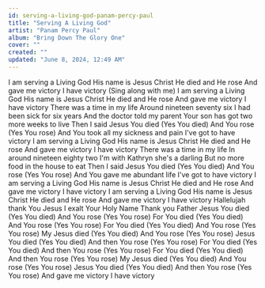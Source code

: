 ```yaml
---
id: serving-a-living-god-panam-percy-paul
title: "Serving A Living God"
artist: "Panam Percy Paul"
album: "Bring Down The Glory One"
cover: ""
created: ""
updated: "June 8, 2024, 12:49 AM"
---
```


I am serving a Living God
His name is Jesus Christ
He died and He rose
And gave me victory
I have victory
(Sing along with me) I am serving a Living God
His name is Jesus Christ
He died and He rose
And gave me victory
I have victory
There was a time in my life
Around nineteen seventy six
I had been sick for six years
And the doctor told my parent
Your son has got two more weeks to live
Then I said Jesus You died (Yes You died)
And You rose (Yes You rose)
And You took all my sickness and pain
I've got to have victory
I am serving a Living God
His name is Jesus Christ
He died and He rose
And gave me victory
I have victory
There was a time in my life
In around nineteen eighty two
I'm with Kathryn she's a darling
But no more food in the house to eat
Then I said Jesus You died (Yes You died)
And You rose (Yes You rose)
And You gave me abundant life
I've got to have victory
I am serving a Living God
His name is Jesus Christ
He died and He rose
And gave me victory
I have victory
I am serving a Living God
His name is Jesus Christ
He died and He rose
And gave me victory
I have victory
Hallelujah thank You Jesus
I exalt Your Holy Name
Thank you Father
Jesus You died (Yes You died)
And You rose (Yes You rose)
For You died (Yes You died)
And You rose (Yes You rose)
For You died (Yes You died)
And You rose (Yes You rose)
My Jesus died (Yes You died)
And You rose (Yes You rose)
Jesus You died (Yes You died)
And then You rose (Yes You rose)
For You died (Yes You died)
And then You rose (Yes You rose)
For You died (Yes You died)
And then You rose (Yes You rose)
My Jesus died (Yes You died)
And You rose (Yes You rose)
Jesus You died (Yes You died)
And then You rose (Yes You rose)
And gave me victory
I have victory